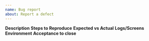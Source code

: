```yaml
---
name: Bug report
about: Report a defect
---
```


**Description**
**Steps to Reproduce**
**Expected vs Actual**
**Logs/Screens**
**Environment**
**Acceptance to close**